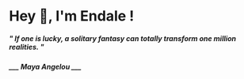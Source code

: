<h1 title="head"> Hey 👋, I'm Endale !</h1>

**<h5><i>" If one is lucky, a solitary fantasy can totally transform one million realities. "</i></h5>**

*<b>___ Maya Angelou ___</b>*
